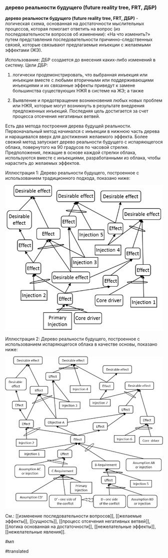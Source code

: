 ### дерево реальности будущего (future reality tree, FRT, ДБР)

**дерево реальности будущего (future reality tree, FRT, ДБР)** - логическая схема, основанная на достаточности мыслительных процессов, которая помогает ответить на вопрос (из последовательности вопросов об изменении): «На что изменить?» путем представления последовательности причинно-следственных связей, которые связывают предлагаемые инъекции с желаемыми эффектами (ЖЭ).

Использование: ДБР создается до внесения каких-либо изменений в систему. Цели ДБР:

1. логически продемонстрировать, что выбранная инъекция или инъекции вместе с любыми вторичными или поддерживающими инъекциями и их связанные эффекты приведут к замене большинства существующих НЖЯ в системе на ЖЭ; а также

2. Выявление и предотвращение возникновения любых новых проблем или НЖЯ, которые могут возникнуть в результате внедрения предложенных инъекций. Последняя цель достигается за счет процесса отсечения негативных ветвей.

Есть два метода построения дерева будущей реальности. Первоначальный метод начинался с инъекции в нижнюю часть дерева и наращивался вверх для достижения желаемого эффекта. Более свежий метод запускает дерево реальности будущего с испаряющегося облака, повернутого на 90 градусов по часовой стрелке. Предположения, лежащие в основе каждой стрелки облака, используются вместе с инъекциями, разработанными из облака, чтобы нарастить до желаемых эффектов.

Иллюстрация 1: Дерево реальности будущего, построенное с использованием традиционного подхода, показано ниже:

![](images/image21.png)

Иллюстрация 2: Дерево реальности будущего, построенное с использованием испаряющегося облака в качестве основы, показано ниже:

![](images/image12.png)

См.: [[изменение последовательности вопросов]], [[желаемые эффекты]], [[сущность]], [[процесс отсечения негативных ветвей]], [[логика основанная на достаточности]], [[нежелательные эффекты]], [[нежелательные явления]].

#мп

#translated
